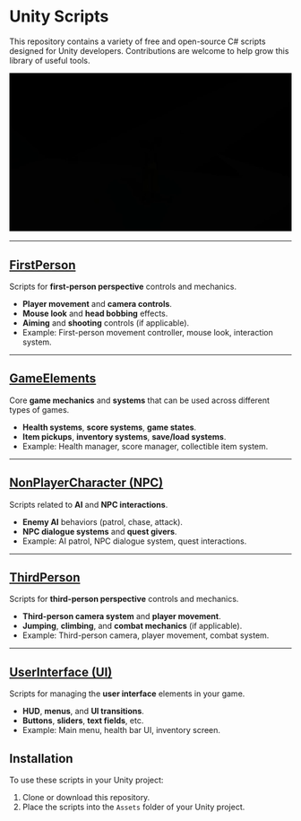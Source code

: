 <div>
    <h1>Unity Scripts</h1>
    <p>This repository contains a variety of free and open-source C# scripts designed for Unity developers. Contributions are welcome to help grow this library of useful tools.</p>
</div>

<img src=unity-scripts-gif.gif>

---
<a href=FirstPerson>FirstPerson</a>
---
   Scripts for **first-person perspective** controls and mechanics.
   - **Player movement** and **camera controls**.
   - **Mouse look** and **head bobbing** effects.
   - **Aiming** and **shooting** controls (if applicable).
   - Example: First-person movement controller, mouse look, interaction system.
---
<a href=GameElements>GameElements</a>
---
   Core **game mechanics** and **systems** that can be used across different types of games.
   - **Health systems**, **score systems**, **game states**.
   - **Item pickups**, **inventory systems**, **save/load systems**.
   - Example: Health manager, score manager, collectible item system.

---
<a href=NonPlayerCharacter>NonPlayerCharacter (NPC)</a>
---
   Scripts related to **AI** and **NPC interactions**.
   - **Enemy AI** behaviors (patrol, chase, attack).
   - **NPC dialogue systems** and **quest givers**.
   - Example: AI patrol, NPC dialogue system, quest interactions.

---
<a href=ThirdPerson>ThirdPerson</a>
---
   Scripts for **third-person perspective** controls and mechanics.
   - **Third-person camera system** and **player movement**.
   - **Jumping**, **climbing**, and **combat mechanics** (if applicable).
   - Example: Third-person camera, player movement, combat system.

---
<a href=UserInterface>UserInterface (UI)</a>
---
   Scripts for managing the **user interface** elements in your game.
   - **HUD**, **menus**, and **UI transitions**.
   - **Buttons**, **sliders**, **text fields**, etc.
   - Example: Main menu, health bar UI, inventory screen.

## Installation

To use these scripts in your Unity project:
1. Clone or download this repository.
2. Place the scripts into the `Assets` folder of your Unity project.